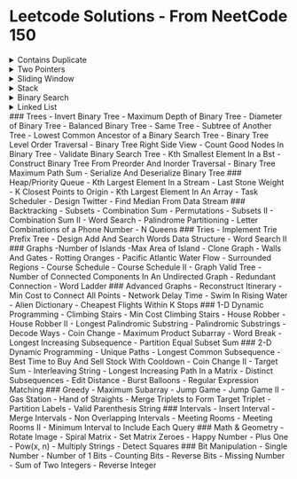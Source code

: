 # Leetcode Solutions - From NeetCode 150

<details>
  <summary>Contains Duplicate</summary>
  <ul>
    <li>Valid Anagram</li>
    <li>Two Sum</li>
    <li>Group Anagrams</li>
    <li>Top K Frequent Elements</li>
    <li>Encode and Decode Strings</li>
    <li>Product of Array Except Self</li>
    <li>Valid Sudoku</li>
    <li>Longest Consecutive Sequence</li>
  </ul>
</details>

<details>
  <summary>Two Pointers</summary>
  <ul>
    <li>Valid Palindrome</li>
    <li>Two Sum II Input Array Is Sorted</li>
    <li>3Sum</li>
    <li>Container With Most Water</li>
    <li>Trapping Rain Water</li>
  </ul>
</details>

<details>
  <summary>Sliding Window</summary>
  <ul>
    <li>Best Time to Buy And Sell Stock</li>
    <li>Longest Substring Without Repeating Characters</li>
    <li>Longest Repeating Character Replacement</li>
    <li>Permutation In String</li>
    <li>Minimum Window Substring</li>
    <li>Sliding Window Maximum</li>
  </ul>
</details>

<details>
  <summary>Stack</summary>
  <ul>
    <li>Valid Parentheses</li>
    <li>Min Stack</li>
    <li>Evaluate Reverse Polish Notation</li>
    <li>Generate Parentheses</li>
    <li>Daily Temperatures</li>
    <li>Car Fleet</li>
    <li>Largest Rectangle In Histogram</li>
  </ul>
</details>

<details>
  <summary>Binary Search</summary>
  <ul>
    <li>Binary Search</li>
    <li>Search a 2D Matrix</li>
    <li>Koko Eating Bananas</li>
    <li>Find Minimum In Rotated Sorted Array</li>
    <li>Search In Rotated Sorted Array</li>
    <li>Time Based Key Value Store</li>
    <li>Median of Two Sorted Arrays</li>
  </ul>
</details>

<details>
  <summary>Linked List</summary>
  <ul>
    <li>Reverse Linked List</li>
    <li>Merge Two Sorted Lists</li>
    <li>Reorder List</li>
    <li>Remove Nth Node From End of List</li>
    <li>Copy List With Random Pointer</li>
    <li>Add Two Numbers</li>
    <li>Linked List Cycle</li>
    <li>Find The Duplicate Number</li>
    <li>LRU Cache</li>
    <li>Merge K Sorted Lists</li>
    <li>Reverse Nodes In K Group</li>
  </ul>
</details>
### Trees
- Invert Binary Tree	
- Maximum Depth of Binary Tree	
- Diameter of Binary Tree	
- Balanced Binary Tree	
- Same Tree	
- Subtree of Another Tree	
- Lowest Common Ancestor of a Binary Search Tree	
- Binary Tree Level Order Traversal	
- Binary Tree Right Side View	
- Count Good Nodes In Binary Tree	
- Validate Binary Search Tree	
- Kth Smallest Element In a Bst	
- Construct Binary Tree From Preorder And Inorder Traversal	
- Binary Tree Maximum Path Sum	
- Serialize And Deserialize Binary Tree
### Heap/Priority Queue
- Kth Largest Element In a Stream	
- Last Stone Weight	
- K Closest Points to Origin	
- Kth Largest Element In An Array	
- Task Scheduler	
- Design Twitter	
- Find Median From Data Stream
### Backtracking
- Subsets	
- Combination Sum	
- Permutations	
- Subsets II	
- Combination Sum II	
- Word Search	
- Palindrome Partitioning	
- Letter Combinations of a Phone Number	
- N Queens
### Tries
- Implement Trie Prefix Tree	
- Design Add And Search Words Data Structure	
- Word Search II
### Graphs
-Number of Islands	
-Max Area of Island	
- Clone Graph	
- Walls And Gates   	
- Rotting Oranges	
- Pacific Atlantic Water Flow	
- Surrounded Regions	
- Course Schedule	
- Course Schedule II	
- Graph Valid Tree   	
- Number of Connected Components In An Undirected Graph   	
- Redundant Connection	
- Word Ladder
### Advanced Graphs 
- Reconstruct Itinerary	
- Min Cost to Connect All Points	
- Network Delay Time	
- Swim In Rising Water	
- Alien Dictionary   	
- Cheapest Flights Within K Stops
### 1-D Dynamic Programming
- Climbing Stairs	
- Min Cost Climbing Stairs	
- House Robber	
- House Robber II	
- Longest Palindromic Substring	
- Palindromic Substrings	
- Decode Ways	
- Coin Change	
- Maximum Product Subarray	
- Word Break	
- Longest Increasing Subsequence	
- Partition Equal Subset Sum
### 2-D Dynamic Programming
- Unique Paths	
- Longest Common Subsequence	
- Best Time to Buy And Sell Stock With Cooldown	
- Coin Change II	
- Target Sum	
- Interleaving String	
- Longest Increasing Path In a Matrix	
- Distinct Subsequences	
- Edit Distance	
- Burst Balloons	
- Regular Expression Matching	
### Greedy
- Maximum Subarray	
- Jump Game	
- Jump Game II	
- Gas Station	
- Hand of Straights	
- Merge Triplets to Form Target Triplet	
- Partition Labels	
- Valid Parenthesis String
### Intervals
- Insert Interval	
- Merge Intervals	
- Non Overlapping Intervals	
- Meeting Rooms   	
- Meeting Rooms II   	
- Minimum Interval to Include Each Query
### Math & Geometry
- Rotate Image	
- Spiral Matrix	
- Set Matrix Zeroes	
- Happy Number	
- Plus One	
- Pow(x, n)	
- Multiply Strings	
- Detect Squares
### Bit Manipulation
- Single Number	
- Number of 1 Bits	
- Counting Bits	
- Reverse Bits	
- Missing Number	
- Sum of Two Integers	
- Reverse Integer
